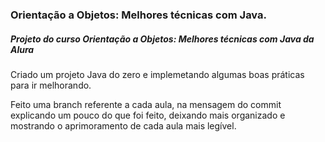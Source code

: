 <h3> Orientação a Objetos: Melhores técnicas com Java.</h3>

<h5>Projeto do curso Orientação a Objetos: Melhores técnicas com Java da Alura</h5>
<p>Criado um projeto Java do zero e implemetando algumas boas práticas para ir melhorando.</p>

<p>Feito uma branch referente a cada aula, na mensagem do commit explicando um pouco do que foi feito, deixando mais organizado e mostrando o aprimoramento de cada aula mais legível.</p>